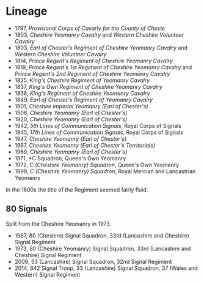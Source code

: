# Lineage

* 1797, *Provisional Corps of Cavarly for the County of Cheste*
* 1803, *Cheshire Yeomanry Cavalry* and *Western Cheshire Volunteer Cavalry*
* 1803, *Earl of Chester's Regiment of Cheshire Yeomanry Cavalry* and *Western Cheshire Volunteer Cavalry*
* 1814, *Prince Regent's Regiment of Cheshire Yeomanry Cavalry*
* 1819, *Prince Regent's 1st Regiment of Cheshire Yeomanry Cavalry* and *Prince Regent's 2nd Regiment of Cheshire Yeomanry Cavalry*
* 1825, *King's Cheshire Regiment of Yeomanry Cavalry*
* 1837, *King's Own Regiment of Cheshire Yeomanry Cavalry*
* 1838, *King's Regiment of Cheshire Yeomanry Cavalry*
* 1849, *Earl of Chester's Regiment of Yeomanry Cavalry*
* 1901, *Cheshire Imperial Yeomanry (Earl of Chester's)*
* 1908, *Cheshire Yeomanry (Earl of Chester's)*
* 1920, *Cheshire Yeomanry (Earl of Chester's)*
* 1942, *5th Lines of Communication Signals*, Royal Corps of Signals
* 1945, *17th Lines of Communication Signals*, Royal Corps of Signals
* 1947, *Cheshire Yeomanry (Earl of Chester's)*
* 1967, *Cheshire Yeomanry (Earl of Chester's Territorials)*
* 1969, *Cheshire Yeomanry (Earl of Chester's)*
* 1971, *C Squadron, Queen's Own Yeomanry
* 1972, *C (Cheshire Yeomanry) Squadron*, Queen's Own Yeomanry
* 1999, *C (Cheshire Yeomanry) Squadron*, Royal Mercian and Lancastrian Yeomanry

In the 1800s the title of the Regiment seemed fairly fluid.

## 80 Signals

Split from the Cheshire Yeomanry in 1973.

* 1967, 80 (Cheshire) Signal Squadron, 33rd (Lancashire and Cheshire) Signal Regiment
* 1973, 80 (Cheshire Yeomanry) Signal Squadron, 33rd (Lancashire and Cheshire) Signal Regiment
* 2009, 33 (Lancashire) Signal Squadron, 32nd Signal Regiment
* 2014, 842 Signal Troop, 33 (Lancashire) Signal Squadron, 37 (Wales and Western) Signal Regiment

